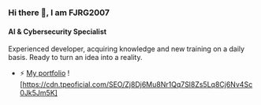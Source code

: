 ### Hi there 👋, I am FJRG2007
#### AI & Cybersecurity Specialist
Experienced developer, acquiring knowledge and new training on a daily basis. Ready to turn an idea into a reality.

- ⚡ [My portfolio](https://fjrg2007.tpeoficial.com/)
![https://cdn.tpeoficial.com/SEO/Zj8Dj6Mu8Nr1Qq7Sl8Zs5Lq8Cj6Nv4Sc0Jk5Jm5K]
